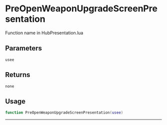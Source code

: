 # PreOpenWeaponUpgradeScreenPresentation
Function name in HubPresentation.lua
## Parameters
`usee`
## Returns
`none`
## Usage
```lua
function PreOpenWeaponUpgradeScreenPresentation(usee)
```
---
